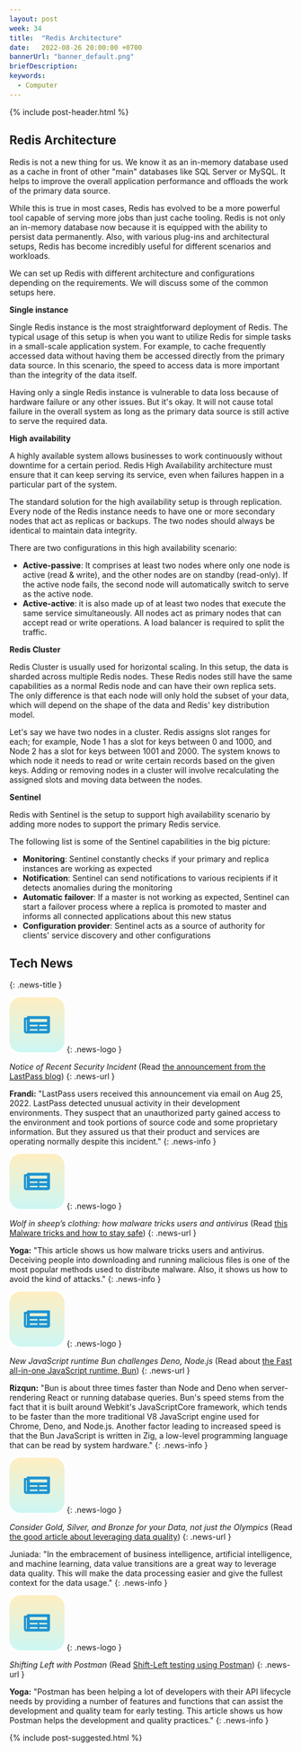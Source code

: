 ```yaml
---
layout: post
week: 34
title:  "Redis Architecture"
date:   2022-08-26 20:00:00 +0700
bannerUrl: "banner_default.png"
briefDescription: 
keywords:
  - Computer
---
```


{% include post-header.html %}

## Redis Architecture

Redis is not a new thing for us. We know it as an in-memory database used as a cache in front of other "main" databases like SQL Server or MySQL. It helps to improve the overall application performance and offloads the work of the primary data source.

While this is true in most cases, Redis has evolved to be a more powerful tool capable of serving more jobs than just cache tooling. Redis is not only an in-memory database now because it is equipped with the ability to persist data permanently. Also, with various plug-ins and architectural setups, Redis has become incredibly useful for different scenarios and workloads.

We can set up Redis with different architecture and configurations depending on the requirements. We will discuss some of the common setups here.

__Single instance__

Single Redis instance is the most straightforward deployment of Redis. The typical usage of this setup is when you want to utilize Redis for simple tasks in a small-scale application system. For example, to cache frequently accessed data without having them be accessed directly from the primary data source. In this scenario, the speed to access data is more important than the integrity of the data itself.

Having only a single Redis instance is vulnerable to data loss because of hardware failure or any other issues. But it's okay. It will not cause total failure in the overall system as long as the primary data source is still active to serve the required data.

__High availability__

A highly available system allows businesses to work continuously without downtime for a certain period. Redis High Availability architecture must ensure that it can keep serving its service, even when failures happen in a particular part of the system.

The standard solution for the high availability setup is through replication. Every node of the Redis instance needs to have one or more secondary nodes that act as replicas or backups. The two nodes should always be identical to maintain data integrity.

There are two configurations in this high availability scenario:

- **Active-passive**: It comprises at least two nodes where only one node is active (read & write), and the other nodes are on standby (read-only). If the active node fails, the second node will automatically switch to serve as the active node.
- **Active-active**: it is also made up of at least two nodes that execute the same service simultaneously. All nodes act as primary nodes that can accept read or write operations. A load balancer is required to split the traffic.

__Redis Cluster__

Redis Cluster is usually used for horizontal scaling. In this setup, the data is sharded across multiple Redis nodes. These Redis nodes still have the same capabilities as a normal Redis node and can have their own replica sets. The only difference is that each node will only hold the subset of your data, which will depend on the shape of the data and Redis' key distribution model.

Let's say we have two nodes in a cluster. Redis assigns slot ranges for each; for example, Node 1 has a slot for keys between 0 and 1000, and Node 2 has a slot for keys between 1001 and 2000. The system knows to which node it needs to read or write certain records based on the given keys. Adding or removing nodes in a cluster will involve recalculating the assigned slots and moving data between the nodes.

__Sentinel__

Redis with Sentinel is the setup to support high availability scenario by adding more nodes to support the primary Redis service.

The following list is some of the Sentinel capabilities in the big picture:

- **Monitoring**: Sentinel constantly checks if your primary and replica instances are working as expected
- **Notification**: Sentinel can send notifications to various recipients if it detects anomalies during the monitoring
- **Automatic failover**: If a master is not working as expected, Sentinel can start a failover process where a replica is promoted to master and informs all connected applications about this new status
- **Configuration provider**: Sentinel acts as a source of authority for clients' service discovery and other configurations

## Tech News
{: .news-title }

![memo](/assets/images/tech-news.svg)
{: .news-logo }

*Notice of Recent Security Incident* (Read [the announcement from the LastPass blog](https://blog.lastpass.com/2022/08/notice-of-recent-security-incident/))
{: .news-url }

__Frandi:__ "LastPass users received this announcement via email on Aug 25, 2022. LastPass detected unusual activity in their development environments. They suspect that an unauthorized party gained access to the environment and took portions of source code and some proprietary information. But they assured us that their product and services are operating normally despite this incident."
{: .news-info }

![memo](/assets/images/tech-news.svg)
{: .news-logo }

*Wolf in sheep’s clothing: how malware tricks users and antivirus* (Read [this Malware tricks and how to stay safe](https://www.bleepingcomputer.com/news/security/wolf-in-sheep-s-clothing-how-malware-tricks-users-and-antivirus/))
{: .news-url }

__Yoga:__ "This article shows us how malware tricks users and antivirus. Deceiving people into downloading and running malicious files is one of the most popular methods used to distribute malware. Also, it shows us how to avoid the kind of attacks."
{: .news-info }

![memo](/assets/images/tech-news.svg)
{: .news-logo }

*New JavaScript runtime Bun challenges Deno, Node.js* (Read about [the Fast all-in-one JavaScript runtime, Bun](https://www.techtarget.com/searchsoftwarequality/news/252522622/New-JavaScript-runtime-Bun-challenges-Deno-Nodejs))
{: .news-url }

__Rizqun:__ "Bun is about three times faster than Node and Deno when server-rendering React or running database queries. Bun's speed stems from the fact that it is built around Webkit's JavaScriptCore framework, which tends to be faster than the more traditional V8 JavaScript engine used for Chrome, Deno, and Node.js. Another factor leading to increased speed is that the Bun JavaScript is written in Zig, a low-level programming language that can be read by system hardware."
{: .news-info }

![memo](/assets/images/tech-news.svg)
{: .news-logo }

*Consider Gold, Silver, and Bronze for your Data, not just the Olympics* (Read [the good article about leveraging data quality](https://www.linkedin.com/pulse/consider-gold-silver-bronze-your-data-just-olympics-ruaidhri-hallinan))
{: .news-url }

Juniada: "In the embracement of business intelligence, artificial intelligence, and machine learning, data value transitions are a great way to leverage data quality. This will make the data processing easier and give the fullest context for the data usage."
{: .news-info }

![memo](/assets/images/tech-news.svg)
{: .news-logo }

*Shifting Left with Postman* (Read [Shift-Left testing using Postman](https://dev.to/postman/shifting-left-with-postman-2a25))
{: .news-url }

__Yoga:__ "Postman has been helping a lot of developers with their API lifecycle needs by providing a number of features and functions that can assist the development and quality team for early testing. This article shows us how Postman helps the development and quality practices."
{: .news-info }

{% include post-suggested.html %}